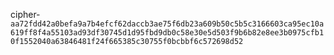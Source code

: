 cipher- `aa72fdd42a0befa9a7b4efcf62daccb3ae75f6db23a609b50c5b5c3166603ca95ec10a619ff8f4a55103ad93df30745d1d95fbd9db0c58e30e5d503f9b6b82e8ee3b0975cfb10f1552040a63846481f24f665385c30755f0bcbbf6c572698d52`
